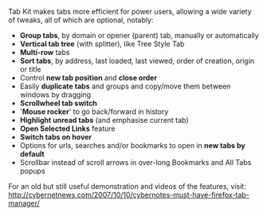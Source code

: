 Tab Kit makes tabs more efficient for power users, allowing a wide variety of tweaks, all of which are optional, notably:

  * **Group tabs**, by domain or opener (parent) tab, manually or automatically
  * **Vertical tab tree** (with splitter), like Tree Style Tab
  * **Multi-row** tabs
  * **Sort tabs**, by address, last loaded, last viewed, order of creation, origin or title
  * Control **new tab position** and **close order**
  * Easily **duplicate tabs** and groups and copy/move them between windows by dragging
  * **Scrollwheel tab switch**
  * '**Mouse rocker**' to go back/forward in history
  * **Highlight unread tabs** (and emphasise current tab)
  * **Open Selected Links** feature
  * **Switch tabs on hover**
  * Options for urls, searches and/or bookmarks to open in **new tabs by default**
  * Scrollbar instead of scroll arrows in over-long Bookmarks and All Tabs popups

For an old but still useful demonstration and videos of the features, visit: http://cybernetnews.com/2007/10/10/cybernotes-must-have-firefox-tab-manager/